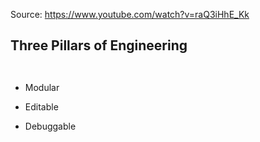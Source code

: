 Source: https://www.youtube.com/watch?v=raQ3iHhE_Kk

## Three Pillars of Engineering 
```ad-tip


```
- Modular
	
- Editable
- Debuggable 